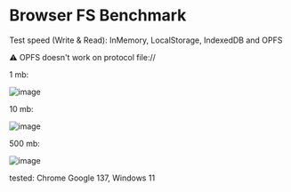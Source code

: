 # Browser FS Benchmark
Test speed (Write & Read): InMemory, LocalStorage, IndexedDB and OPFS

⚠️ OPFS doesn't work on protocol file://

1 mb:

![image](https://github.com/user-attachments/assets/4395483c-6afe-47c2-b4b5-4056b2f10049)

10 mb:

![image](https://github.com/user-attachments/assets/a5db1854-2bc3-4309-a2ef-71a73ac43ac1)

500 mb:

![image](https://github.com/user-attachments/assets/9bdedd9e-29d4-40ed-8a55-925d924948c0)

tested: Chrome Google 137, Windows 11
